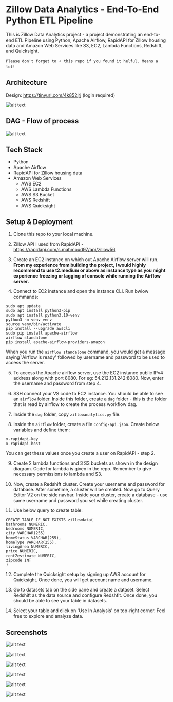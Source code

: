 
# Zillow Data Analytics - End-To-End Python ETL Pipeline

This is Zillow Data Analytics project - a project demonstrating an end-to-end ETL Pipeline using Python, Apache Airflow, RapidAPI for Zillow housing data and Amazon Web Services like S3, EC2, Lambda Functions, Redshift, and Quicksight.

```
Please don't forget to ⭐ this repo if you found it helful. Means a lot!
```

## Architecture

Design: https://tinyurl.com/4k852jrj (login required)


![alt text](system-architecture.png)

## DAG - Flow of process

![alt text](airflow-dag.png)

## Tech Stack

- Python
- Apache Airflow
- RapidAPI for Zillow housing data
- Amazon Web Services
    - AWS EC2
    - AWS Lambda Functions
    - AWS S3 Bucket
    - AWS Redshift
    - AWS Quicksight

## Setup & Deployment

1. Clone this repo to your local machine.

2. Zillow API I used from RapidAPI - https://rapidapi.com/s.mahmoud97/api/zillow56 

3. Create an EC2 instance on which out Apache Airflow server will run. **From my experience from building the project, I would highly recommend to use t2.medium or above as instance type as you might experience freezing or lagging of console while running the Airflow server.**

4. Connect to EC2 instance and open the instance CLI. Run bwlow commands:

```
sudo apt update
sudo apt install python3-pip
sudo apt install python3.10-venv
python3 -m venv venv
source venv/bin/activate
pip install --upgrade awscli
sudo pip install apache-airflow
airflow standalone
pip install apache-airflow-providers-amazon
```

When you run the ```airflow standalone``` command, you would get a message saying 'Airflow is ready' followed by username and password to be used to access the server.

5. To access the Apache airflow server, use the EC2 instance public IPv4 address along with port 8080. For eg: 54.212.131.242:8080. Now, enter the username and password from step 4.

6. SSH connect your VS code to EC2 instance. You should be able to see an `airflow` folder. Inside this folder, create a `dag` folder - this is the folder that is read by airflow to create the process workflow dag.

7. Inside the `dag` folder, copy `zillowanalytics.py` file.

8. Inside the `airflow` folder, create a file `config-api.json`. Create below variables and define them:
```
x-rapidapi-key
x-rapidapi-host
```
You can get these values once you create a user on RapidAPI - step 2.

9. Create 2 lambda functions and 3 S3 buckets as shown in the design diagram. Code for lambda is given in the repo. Remember to give necessary permissions to lambda and S3.

10. Now, create a Redshift cluster. Create your username and password for database. After sometime, a cluster will be created. Now go to Query Editor V2 on the side navbar. Inside your cluster, create a database - use same username and password you set while creating cluster.

11. Use below query to create table:

```
CREATE TABLE IF NOT EXISTS zillowdata(
bathrooms NUMERIC,
bedrooms NUMERIC,
city VARCHAR(255)
homeStatus VARCHAR(255),
homeType VARCHAR(255),
livingArea NUMERIC,
price NUMERIC,
rentZestimate NUMERIC,
zipcode INT
)
```

12. Complete the Quicksight setup by signing up AWS account for Quicksight. Once done, you will get account name and username.

13. Go to datasets tab on the side pane and create a dataset. Select Redshift as the data source and configure Redshfit. Once done, you should be able to see your table in datasets.

14. Select your table and click on 'Use In Analysis' on top-right corner. Feel free to explore and analyze data.


## Screenshots

![alt text](redshift-data.png)

![alt text](quicksight-1.png)

![alt text](quicksight-2.png)

![alt text](quicksight-3.png)

![alt text](quicksight-4.png)

![alt text](quicksight-5.png)